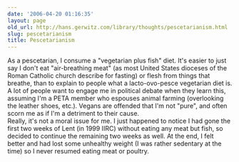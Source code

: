 ```yaml
---
date: '2006-04-20 01:16:35'
layout: page
old_url: http://hans.gerwitz.com/library/thoughts/pescetarianism.html
slug: pescetarianism
title: Pescetarianism
---
```


As a pescetarian, I consume a "vegetarian plus fish" diet.  It's easier to just say I don't eat "air-breathing meat" (as most United States dioceses of the Roman Catholic church describe for fasting) or flesh from things that breathe, than to explain to people what a lacto-ovo-pesce vegetarian diet is.  
A lot of people want to engage me in political debate when they learn this, assuming I'm a PETA member who espouses animal farming (overlooking the leather shoes, etc.).  Vegans are offended that I'm not "pure", and often scorn me as if I'm a detriment to their cause.  
Really, it's not a moral issue for me.  I just happened to notice I had gone the first two weeks of Lent (in 1999 IIRC) without eating any meat but fish, so decided to continue the remaining two weeks as well.  At the end, I felt better and had lost some unhealthy weight (I was rather sedentary at the time) so I never resumed eating meat or poultry.

